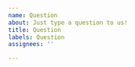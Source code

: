 ```yaml
---
name: Question
about: Just type a question to us!
title: Question
labels: Question
assignees: ''

---
```



